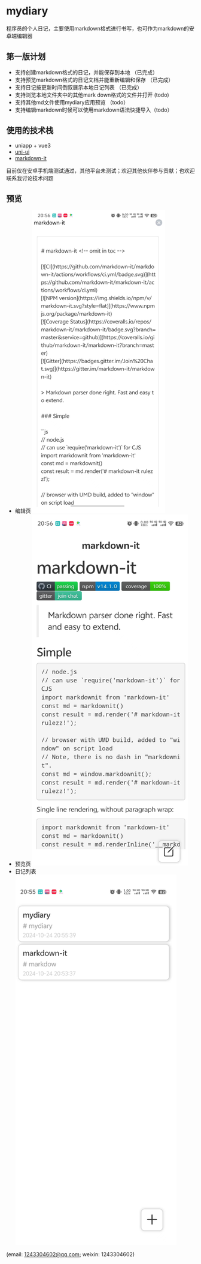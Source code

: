 # mydiary
程序员的个人日记，主要使用markdown格式进行书写，也可作为markdown的安卓端编辑器

## 第一版计划
- 支持创建markdown格式的日记，并能保存到本地 （已完成）
- 支持预览markdown格式的日记文档并能重新编辑和保存 （已完成）
- 支持日记按更新时间倒叙展示本地日记列表 （已完成）
- 支持浏览本地文件夹中的其他mark down格式的文件并打开 (todo)
- 支持其他md文件使用mydiary应用预览 （todo）
- 支持编辑markdown时候可以使用markdown语法快捷导入（todo）

## 使用的技术栈
- uniapp + vue3
- [uni-ui](https://zh.uniapp.dcloud.io/component/uniui/uni-ui.html)
- [markdown-it](https://github.com/markdown-it/markdown-it)

目前仅在安卓手机端测试通过，其他平台未测试；欢迎其他伙伴参与贡献；也欢迎联系我讨论技术问题

## 预览
- 编辑页
![编辑页](./md-image/image.png)
- 预览页
![预览页](./md-image/image-1.png)
- 日记列表
![列表页](./md-image/image-2.png)

(email: 1243304602@qq.com; weixin: 1243304602)
